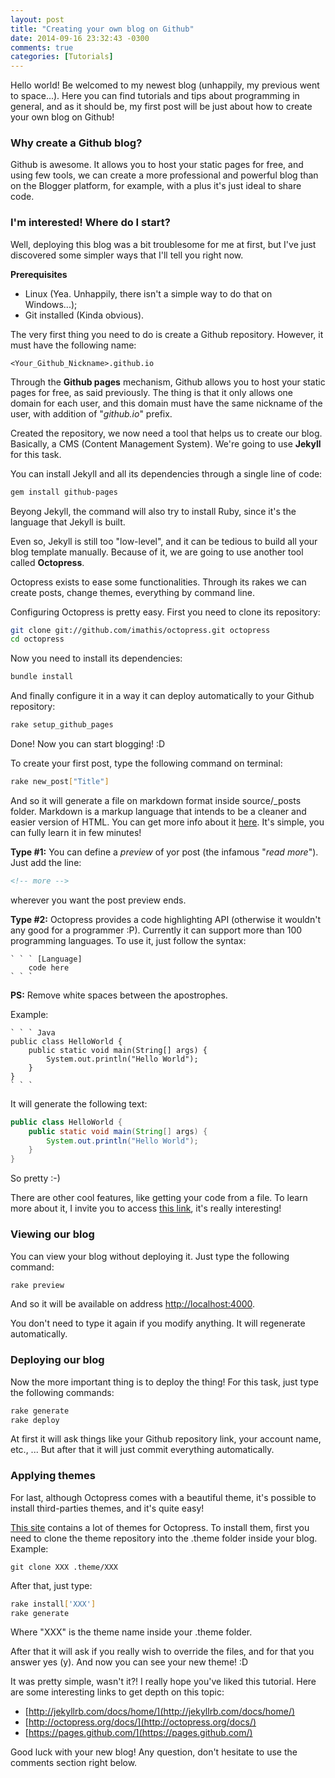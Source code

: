 ```yaml
---
layout: post
title: "Creating your own blog on Github"
date: 2014-09-16 23:32:43 -0300
comments: true
categories: [Tutorials]
---
```

Hello world! Be welcomed to my newest blog (unhappily, my previous went to space...). Here you can find tutorials and tips about programming in general, and as it should be, my first post will be just about how to create your own blog on Github!

### Why create a Github blog?
Github is awesome. It allows you to host your static pages for free, and using few tools, we can create a more professional and powerful blog than on the Blogger platform, for example, with a plus it's just ideal to share code. 

### I'm interested! Where do I start?
Well, deploying this blog was a bit troublesome for me at first, but I've just discovered some simpler ways that I'll tell you right now.

<!-- more -->

**Prerequisites**

- Linux (Yea. Unhappily, there isn't a simple way to do that on Windows...); 
- Git installed (Kinda obvious).

The very first thing you need to do is create a Github repository. However, it must have the following name:

```
<Your_Github_Nickname>.github.io
```

Through the **Github pages** mechanism, Github allows you to host your static pages for free, as said previously. The thing is that it only allows one domain for each user, and this domain must have the same nickname of the user, with addition of "*github.io*" prefix. 

Created the repository, we now need a tool that helps us to create our blog. Basically, a CMS (Content Management System). We're going to use **Jekyll** for this task. 

You can install Jekyll and all its dependencies through a single line of code:

``` Bash
gem install github-pages
``` 

Beyong Jekyll, the command will also try to install Ruby, since it's the language that Jekyll is built.

Even so, Jekyll is still too "low-level", and it can be tedious to build all your blog template manually. Because of it, we are going to use another tool called **Octopress**.

Octopress exists to ease some functionalities. Through its rakes we can create posts, change themes, everything by command line.

Configuring Octopress is pretty easy. First you need to clone its repository:

``` Bash
git clone git://github.com/imathis/octopress.git octopress
cd octopress
```

Now you need to install its dependencies:

``` Bash
bundle install
```

And finally configure it in a way it can deploy automatically to your Github repository:

``` Bash
rake setup_github_pages
```

Done! Now you can start blogging! :D

To create your first post, type the following command on terminal:

``` Bash
rake new_post["Title"] 
```

And so it will generate a file on markdown format inside source/_posts folder. Markdown is a markup language that intends to be a cleaner and easier version of HTML. You can get more info about it [here](http://en.wikipedia.org/wiki/Markdown). It's simple, you can fully learn it in few minutes!

**Type #1:**
You can define a *preview* of yor post (the infamous "*read more*"). Just add the line:

``` HTML
<!-- more -->
```

wherever you want the post preview ends.

**Type #2:**
Octopress provides a code highlighting API (otherwise it wouldn't any good for a programmer :P). Currently it can support more than 100 programming languages. To use it, just follow the syntax:

```
` ` ` [Language]
    code here
` ` `
```

**PS:** Remove white spaces between the apostrophes.

Example:

```
` ` ` Java
public class HelloWorld {
	public static void main(String[] args) {
		System.out.println("Hello World");
	}
}
` ` `
```

It will generate the following text:

``` Java
public class HelloWorld {
	public static void main(String[] args) {
		System.out.println("Hello World");
	}
}
```

So pretty :-)

There are other cool features, like getting your code from a file. To learn more about it, I invite you to access [this link](http://octopress.org/docs/blogging/code/), it's really interesting!

### Viewing our blog
You can view your blog without deploying it. Just type the following command:

``` Bash
rake preview
```

And so it will be available on address [http://localhost:4000](http://localhost:4000).

You don't need to type it again if you modify anything. It will regenerate automatically.

### Deploying our blog
Now the more important thing is to deploy the thing! For this task, just type the following commands:

``` Bash
rake generate
rake deploy
```

At first it will ask things like your Github repository link, your account name, etc., ... But after that it will just commit everything automatically.

### Applying themes
For last, although Octopress comes with a beautiful theme, it's possible to install third-parties themes, and it's quite easy!

[This site](https://github.com/imathis/octopress/wiki/3rd-Party-Octopress-Themes) contains a lot of themes for Octopress. To install them, first you need to clone the theme repository into the .theme folder inside your blog. Example:

```
git clone XXX .theme/XXX
```

After that, just type:

``` Bash
rake install['XXX']
rake generate
```

Where "XXX" is the theme name inside your .theme folder.

After that it will ask if you really wish to override the files, and for that you answer yes (y). And now you can see your new theme! :D

It was pretty simple, wasn't it?!
I really hope you've liked this tutorial. Here are some interesting links to get depth on this topic:

+ [http://jekyllrb.com/docs/home/](http://jekyllrb.com/docs/home/)
+ [http://octopress.org/docs/](http://octopress.org/docs/)
+ [https://pages.github.com/](https://pages.github.com/)

Good luck with your new blog! Any question, don't hesitate to use the comments section right below.
